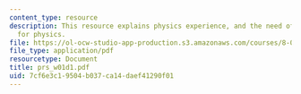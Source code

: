 ```yaml
---
content_type: resource
description: This resource explains physics experience, and the need of maths background
  for physics.
file: https://ol-ocw-studio-app-production.s3.amazonaws.com/courses/8-02t-electricity-and-magnetism-spring-2005/7cf6e3c19504b037ca14daef41290f01_prs_w01d1.pdf
file_type: application/pdf
resourcetype: Document
title: prs_w01d1.pdf
uid: 7cf6e3c1-9504-b037-ca14-daef41290f01
---
```

